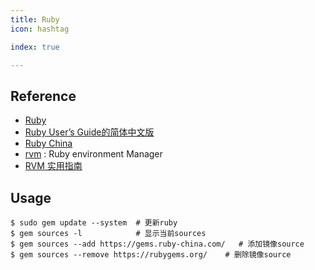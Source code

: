 ```yaml
---
title: Ruby
icon: hashtag

index: true

---
```


<!-- more -->

## Reference

- [Ruby](https://www.ruby-lang.org)
- [Ruby User’s Guide的简体中文版](https://github.com/BadTudou/RubyUsersGuide-zh)
- [Ruby China](https://gems.ruby-china.com/)
- [rvm](https://github.com/rvm/rvm) : Ruby environment Manager
- [RVM 实用指南](https://ruby-china.org/wiki/rvm-guide)

## Usage

```shell
$ sudo gem update --system  # 更新ruby
$ gem sources -l            # 显示当前sources
$ gem sources --add https://gems.ruby-china.com/   # 添加镜像source
$ gem sources --remove https://rubygems.org/    # 删除镜像source
```